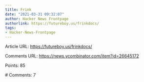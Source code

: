 ```yaml
---
title: Frink
date: "2021-03-31 09:32:07"
author: Hacker News Frontpage
authorlink: https://futureboy.us/frinkdocs/
tags:
- Hacker-News-Frontpage
---
```


<p>Article URL: <a href="https://futureboy.us/frinkdocs/">https://futureboy.us/frinkdocs/</a></p>
<p>Comments URL: <a href="https://news.ycombinator.com/item?id=26645172">https://news.ycombinator.com/item?id=26645172</a></p>
<p>Points: 85</p>
<p># Comments: 7</p>

